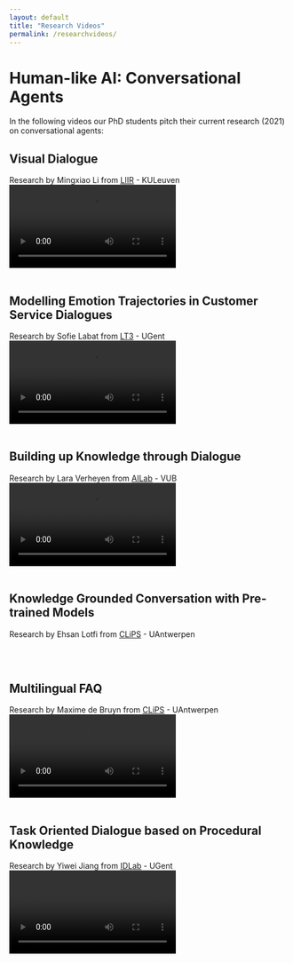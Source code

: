 ```yaml
---
layout: default
title: "Research Videos"
permalink: /researchvideos/
---
```


# Human-like AI: Conversational Agents
In the following videos our PhD students pitch their current research (2021) on conversational agents:


## Visual Dialogue
Research by Mingxiao Li from [LIIR](https://liir.cs.kuleuven.be) - KULeuven
<video src="https://user-images.githubusercontent.com/58225321/135623484-e83bd354-38c3-4137-9a45-d69a979a9650.mp4" controls="controls" style="max-width: 730px;">
</video>
<br>
<br>

## Modelling Emotion Trajectories in Customer Service Dialogues 
Research by Sofie Labat from [LT3](https://lt3.ugent.be) - UGent
<video src="https://user-images.githubusercontent.com/58225321/135624263-b1ddf04c-52a5-44c3-8082-f2086f54404d.mp4" controls="controls" style="max-width: 730px;">
</video>
<br>
<br>

## Building up Knowledge through Dialogue
Research by Lara Verheyen from [AILab](https://ai.vub.ac.be/) - VUB
<video src="https://user-images.githubusercontent.com/58225321/135619144-d51e060e-6846-4121-af5b-d801c56d3824.mp4" controls="controls" style="max-width: 730px;">
</video>
<br>
<br>


## Knowledge Grounded Conversation with Pre-trained Models
Research by Ehsan Lotfi from [CLiPS](https://www.uantwerpen.be/en/research-groups/clips/) - UAntwerpen

<br>
<br>

## Multilingual FAQ
Research by Maxime de Bruyn from [CLiPS](https://www.uantwerpen.be/en/research-groups/clips/) - UAntwerpen
<video src="https://user-images.githubusercontent.com/58225321/135610539-ef22392e-ce00-4af0-bd0b-ca144eea0596.mp4" controls="controls" style="max-width: 730px;">
</video>
<br>
<br>


## Task Oriented Dialogue based on Procedural Knowledge
Research by Yiwei Jiang from [IDLab](https://www.ugent.be/ea/idlab/en) - UGent
<video src="https://user-images.githubusercontent.com/58225321/135634611-915d1326-e993-45f0-b409-c9c30328c927.mp4" controls="controls" style="max-width: 730px;">
</video>
<br>
<br>












